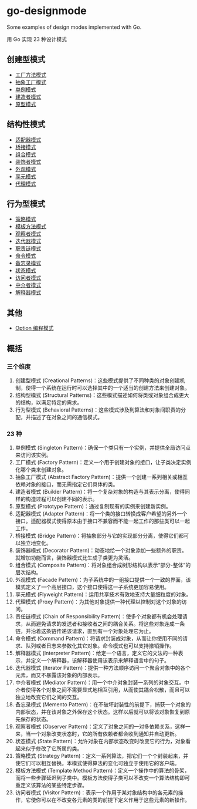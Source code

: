 # go-designmode
Some examples of design modes implemented with Go.

用 Go 实现 23 种设计模式

## 创建型模式

- [工厂方法模式](./factory_pattern)
- [抽象工厂模式](./factory_pattern)
- [单例模式](./singleton_pattern)
- [建造者模式](./builder_pattern)
- [原型模式](./singleton_pattern)



## 结构性模式

- [适配器模式](./adapter_pattern)
- [桥接模式](./bridge_pattern)
- [组合模式](./composite_pattern)
- [装饰者模式](./decorator_pattern)
- [外观模式](./facade_pattern)
- [享元模式](./flyweight_pattern)
- [代理模式](./proxy_pattern)



## 行为型模式

- [策略模式](./strategy_pattern)
- [模板方法模式](./template_pattern)
- [观察者模式](./observer_pattern)
- [迭代器模式](./iterator_pattern)
- [职责链模式](./responsibility_pattern)
- [命令模式](./command_pattern)
- [备忘录模式](./memento_pattern)
- [状态模式](./state_pattern)
- [访问者模式](./visitor_pattern)
- [中介者模式](./mediator_pattern)
- [解释器模式](./interpreter_pattern)

## 其他

- [Option 编程模式](./options_pattern)

## 概括

### 三个维度

1. 创建型模式 (Creational Patterns)：这些模式提供了不同种类的对象创建机制，使得一个系统在运行时可以选择其中的一个适当的创建方法来创建对象。
2. 结构型模式 (Structural Patterns)：这些模式描述如何将类或对象组合成更大的结构，以满足特定的需求。
3. 行为型模式 (Behavioral Patterns)：这些模式涉及到算法和对象间职责的分配，并描述了在对象之间的通信模式。

### 23 种

1. 单例模式 (Singleton Pattern)：确保一个类只有一个实例，并提供全局访问点来访问该实例。
2. 工厂模式 (Factory Pattern)：定义一个用于创建对象的接口，让子类决定实例化哪个类来创建对象。
3. 抽象工厂模式 (Abstract Factory Pattern)：提供一个创建一系列相关或相互依赖对象的接口，而无需指定它们具体的类。
4. 建造者模式 (Builder Pattern)：将一个复杂对象的构造与其表示分离，使得同样的构造过程可以创建不同的表示。
5. 原型模式 (Prototype Pattern)：通过复制现有的实例来创建新实例。
6. 适配器模式 (Adapter Pattern)：将一个类的接口转换成客户希望的另外一个接口。适配器模式使得原本由于接口不兼容而不能一起工作的那些类可以一起工作。
7. 桥接模式 (Bridge Pattern)：将抽象部分与它的实现部分分离，使得它们都可以独立地变化。
8. 装饰器模式 (Decorator Pattern)：动态地给一个对象添加一些额外的职责。就增加功能而言，装饰器模式比生成子类更为灵活。
9. 组合模式 (Composite Pattern)：将对象组合成树形结构以表示“部分-整体”的层次结构。
10. 外观模式 (Facade Pattern)：为子系统中的一组接口提供一个一致的界面，该模式定义了一个高层接口，这个接口使得这一子系统更加容易使用。
11. 享元模式 (Flyweight Pattern)：运用共享技术有效地支持大量细粒度的对象。
12. 代理模式 (Proxy Pattern)：为其他对象提供一种代理以控制对这个对象的访问。
13. 责任链模式 (Chain of Responsibility Pattern)：使多个对象都有机会处理请求，从而避免请求的发送者和接收者之间的耦合关系。将这些对象连成一条链，并沿着这条链传递该请求，直到有一个对象处理它为止。
14. 命令模式 (Command Pattern)：将请求封装成对象，从而让你使用不同的请求、队列或者日志来参数化其它对象。命令模式也可以支持撤销操作。
15. 解释器模式 (Interpreter Pattern)：给定一个语言，定义它的文法的一种表示，并定义一个解释器，该解释器使用该表示来解释语言中的句子。
16. 迭代器模式 (Iterator Pattern)：提供一种方法顺序访问一个聚合对象中的各个元素，而又不暴露该对象的内部表示。
17. 中介者模式 (Mediator Pattern)：用一个中介对象封装一系列的对象交互。中介者使得各个对象之间不需要显式地相互引用，从而使其耦合松散，而且可以独立地改变它们之间的交互。
18. 备忘录模式 (Memento Pattern)：在不破坏封装性的前提下，捕获一个对象的内部状态，并在该对象之外保存这个状态。这样以后就可以将该对象恢复到原先保存的状态。
19. 观察者模式 (Observer Pattern)：定义了对象之间的一对多依赖关系，这样一来，当一个对象改变状态时，它的所有依赖者都会收到通知并自动更新。
20. 状态模式 (State Pattern)：允许对象在内部状态改变时改变它的行为，对象看起来似乎修改了它所属的类。
21. 策略模式 (Strategy Pattern)：定义一系列算法，把它们一个个封装起来，并使它们可以相互替换。本模式使得算法的变化可独立于使用它的客户端。
22. 模板方法模式 (Template Method Pattern)：定义一个操作中的算法的骨架，而将一些步骤延迟到子类中。模板方法使得子类可以不改变一个算法结构即可重定义该算法的某些特定步骤。
23. 访问者模式 (Visitor Pattern)：表示一个作用于某对象结构中的各元素的操作，它使你可以在不改变各元素的类的前提下定义作用于这些元素的新操作。
